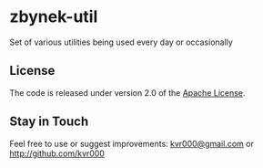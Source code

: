 # zbynek-util

Set of various utilities being used every day or occasionally

## License

The code is released under version 2.0 of the [Apache License][].

## Stay in Touch

Feel free to use or suggest improvements: kvr000@gmail.com or http://github.com/kvr000

[Apache License]: http://www.apache.org/licenses/LICENSE-2.0

